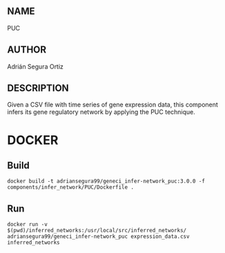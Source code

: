 ## NAME

PUC

## AUTHOR

Adrián Segura Ortiz

## DESCRIPTION

Given a CSV file with time series of gene expression data, this component infers its gene regulatory network by applying the PUC technique.

# DOCKER

## Build

```
docker build -t adriansegura99/geneci_infer-network_puc:3.0.0 -f components/infer_network/PUC/Dockerfile .
```

## Run

```
docker run -v $(pwd)/inferred_networks:/usr/local/src/inferred_networks/ adriansegura99/geneci_infer-network_puc expression_data.csv inferred_networks
```
